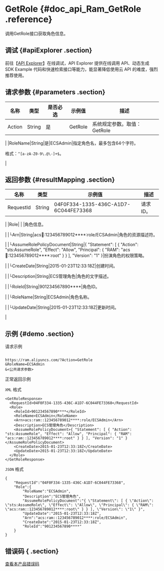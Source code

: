 # GetRole {#doc_api_Ram_GetRole .reference}

调用GetRole接口获取角色信息。

## 调试 {#apiExplorer .section}

前往【[API Explorer](https://api.aliyun.com/#product=Ram&api=GetRole)】在线调试，API Explorer 提供在线调用 API、动态生成 SDK Example 代码和快速检索接口等能力，能显著降低使用云 API 的难度，强烈推荐使用。

## 请求参数 {#parameters .section}

|名称|类型|是否必选|示例值|描述|
|--|--|----|---|--|
|Action|String|是|GetRole|系统规定参数。取值：GetRole

 |
|RoleName|String|是|ECSAdmin|指定角色名，最多包含64个字符。

 格式：`^[a-zA-Z0-9\.@\-]+$`。

 |

## 返回参数 {#resultMapping .section}

|名称|类型|示例值|描述|
|--|--|---|--|
|RequestId|String|04F0F334-1335-436C-A1D7-6C044FE73368|请求ID。

 |
|Role| | |角色信息。

 |
|└Arn|String|acs:ram::123456789012\*\*\*\*:role/ECSAdmin|角色的资源描述符。

 |
|└AssumeRolePolicyDocument|String|\{ "Statement": \[ \{ "Action": "sts:AssumeRole", "Effect": "Allow", "Principal": \{ "RAM": "acs:ram::123456789012\*\*\*\*:root" \} \} \], "Version": "1" \}|扮演角色的权限策略。

 |
|└CreateDate|String|2015-01-23T12:33:18Z|创建时间。

 |
|└Description|String|ECS管理角色|角色的文字描述。

 |
|└RoleId|String|901234567890\*\*\*\*|角色ID。

 |
|└RoleName|String|ECSAdmin|角色名称。

 |
|└UpdateDate|String|2015-01-23T12:33:18Z|更新时间。

 |

## 示例 {#demo .section}

请求示例

``` {#request_demo}

https://ram.aliyuncs.com/?Action=GetRole
&RoleName=ECSAdmin
&<公共请求参数>

```

正常返回示例

`XML` 格式

``` {#xml_return_success_demo}
<GetRoleResponse>
  <RequestId>04F0F334-1335-436C-A1D7-6C044FE73368</RequestId>
  <Role>
    <RoleId>901234567890****</RoleId>
    <RoleName>ECSAdmin</RoleName>
    <Arn>acs:ram::123456789012****:role/ECSAdmin</Arn>
    <Description>ECS管理角色</Description>
    <AssumeRolePolicyDocument>{ "Statement": [ { "Action": "sts:AssumeRole", "Effect": "Allow", "Principal": { "RAM": "acs:ram::123456789012****:root" } } ], "Version": "1" }</AssumeRolePolicyDocument>
    <CreateDate>2015-01-23T12:33:18Z</CreateDate>
    <UpdateDate>2015-01-23T12:33:18Z</UpdateDate>
  </Role>
</GetRoleResponse>

```

`JSON` 格式

``` {#json_return_success_demo}
{
	"RequestId":"04F0F334-1335-436C-A1D7-6C044FE73368",
	"Role":{
		"RoleName":"ECSAdmin",
		"Description":"ECS管理角色",
		"AssumeRolePolicyDocument":"{ \"Statement\": [ { \"Action\": \"sts:AssumeRole\", \"Effect\": \"Allow\", \"Principal\": { \"RAM\": \"acs:ram::123456789012****:root\" } } ], \"Version\": \"1\" }",
		"UpdateDate":"2015-01-23T12:33:18Z",
		"Arn":"acs:ram::123456789012****:role/ECSAdmin",
		"CreateDate":"2015-01-23T12:33:18Z",
		"RoleId":"901234567890****"
	}
}
```

## 错误码 { .section}

[查看本产品错误码](https://error-center.aliyun.com/status/product/Ram)

